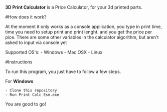 

   **3D Print Calculator** is a Price Calculator, for your 3d printed parts. 

#How does it work?

At the moment it only works as a console application, you type in print time, time you need to setup print and print lenght. and you get the price per pice.
There are some other variables in the calculator algorithm, but aren't asked to input via console yet
<p>
	Supported OS's:
		- Windows
		- Mac OSX
		- Linux
</p>


#Instructions

To run this program, you just have to follow a few steps.

For **Windows**
	
	- Clone this repository
	- Run Print Calc Esm.exe


You are good to go!
